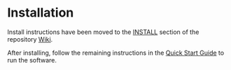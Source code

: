 # Installation

Install instructions have been moved to the [INSTALL](https://github.com/Chiadoge-Network/chiadogecoin/wiki/INSTALL) section of the repository [Wiki](https://github.com/Chiadoge-Network/chiadogecoin/wiki/wiki).

After installing, follow the remaining instructions in the
[Quick Start Guide](https://github.com/Chiadoge-Network/chiadogecoin/wiki/Quick-Start-Guide)
to run the software.
